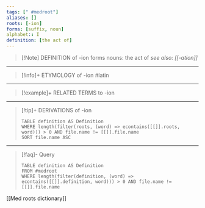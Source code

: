 ```yaml
---
tags: [" #medroot"]
aliases: []
roots: [-ion]
forms: [suffix, noun]
alphabet:: I
definition: [the act of]
---
```

>[!Note] DEFINITION of -ion
>forms nouns: the act of
>*see also: [[-ation]]*
_____
>[!info]+ ETYMOLOGY of -ion
>#latin
_____
>[!example]+ RELATED TERMS to -ion
>
_____
>[!tip]+ DERIVATIONS of -ion
>```dataview
>TABLE definition AS Definition 
>WHERE length(filter(roots, (word) => econtains([[]].roots, word))) > 0 AND file.name != [[]].file.name
>SORT file.name ASC
>```
___
>[!faq]- Query
>```dataview
>TABLE definition AS Definition
>FROM #medroot
>WHERE length(filter(definition, (word) => econtains([[]].definition, word))) > 0 AND file.name != [[]].file.name
>```

[[Med roots dictionary]]